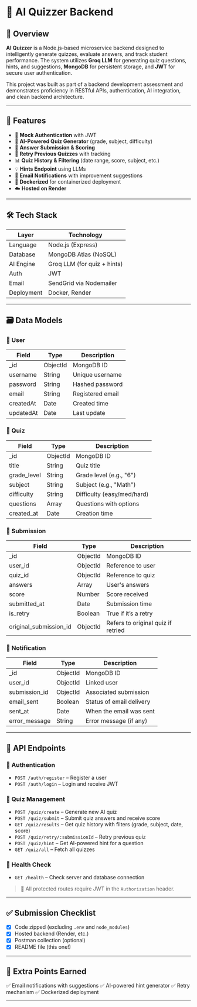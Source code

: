 
# 🧠 AI Quizzer Backend

## 📘 Overview

**AI Quizzer** is a Node.js-based microservice backend designed to intelligently generate quizzes, evaluate answers, and track student performance. The system utilizes **Groq LLM** for generating quiz questions, hints, and suggestions, **MongoDB** for persistent storage, and **JWT** for secure user authentication.

This project was built as part of a backend development assessment and demonstrates proficiency in RESTful APIs, authentication, AI integration, and clean backend architecture.

---

## 🚀 Features

- 🔐 **Mock Authentication** with JWT
- 🤖 **AI-Powered Quiz Generator** (grade, subject, difficulty)
- 📝 **Answer Submission & Scoring**
- 🔁 **Retry Previous Quizzes** with tracking
- 📊 **Quiz History & Filtering** (date range, score, subject, etc.)
- 💡 **Hints Endpoint** using LLMs
- 📧 **Email Notifications** with improvement suggestions
- 🐳 **Dockerized** for containerized deployment
- ☁️ **Hosted on Render**

---

## 🛠️ Tech Stack

| Layer        | Technology                         |
|--------------|------------------------------------|
| Language     | Node.js (Express)                  |
| Database     | MongoDB Atlas (NoSQL)              |
| AI Engine    | Groq LLM (for quiz + hints)        |
| Auth         | JWT                                |
| Email        | SendGrid via Nodemailer            |
| Deployment   | Docker, Render                     |

---

## 🗃️ Data Models

### 🔸 User
| Field      | Type     | Description           |
|------------|----------|-----------------------|
| _id        | ObjectId | MongoDB ID            |
| username   | String   | Unique username       |
| password   | String   | Hashed password       |
| email      | String   | Registered email      |
| createdAt  | Date     | Created time          |
| updatedAt  | Date     | Last update           |

### 🔸 Quiz
| Field       | Type     | Description             |
|-------------|----------|--------------------------|
| _id         | ObjectId | MongoDB ID               |
| title       | String   | Quiz title               |
| grade_level | String   | Grade level (e.g., "6")  |
| subject     | String   | Subject (e.g., "Math")   |
| difficulty  | String   | Difficulty (easy/med/hard) |
| questions   | Array    | Questions with options   |
| created_at  | Date     | Creation time            |

### 🔸 Submission
| Field         | Type     | Description                        |
|---------------|----------|------------------------------------|
| _id           | ObjectId | MongoDB ID                         |
| user_id       | ObjectId | Reference to user                  |
| quiz_id       | ObjectId | Reference to quiz                  |
| answers       | Array    | User's answers                     |
| score         | Number   | Score received                     |
| submitted_at  | Date     | Submission time                    |
| is_retry      | Boolean  | True if it’s a retry               |
| original_submission_id | ObjectId | Refers to original quiz if retried |

### 🔸 Notification
| Field         | Type     | Description              |
|---------------|----------|--------------------------|
| _id           | ObjectId | MongoDB ID               |
| user_id       | ObjectId | Linked user              |
| submission_id | ObjectId | Associated submission    |
| email_sent    | Boolean  | Status of email delivery |
| sent_at       | Date     | When the email was sent  |
| error_message | String   | Error message (if any)   |

---

## 🔌 API Endpoints

### 📍 Authentication
- `POST /auth/register` – Register a user  
- `POST /auth/login` – Login and receive JWT  

### 📍 Quiz Management
- `POST /quiz/create` – Generate new AI quiz  
- `POST /quiz/submit` – Submit quiz answers and receive score  
- `GET /quiz/results` – Get quiz history with filters (grade, subject, date, score)  
- `POST /quiz/retry/:submissionId` – Retry previous quiz  
- `POST /quiz/hint` – Get AI-powered hint for a question  
- `GET /quiz/all` – Fetch all quizzes  

### 📍 Health Check
- `GET /health` – Check server and database connection  

> 🔐 All protected routes require JWT in the `Authorization` header.

---

## ✅ Submission Checklist

- [x] Code zipped (excluding `.env` and `node_modules`)
- [x] Hosted backend (Render, etc.)
- [x] Postman collection (optional)
- [x] README file (this one!)

---

## 🌟 Extra Points Earned

✅ Email notifications with suggestions
✅ AI-powered hint generator
✅ Retry mechanism
✅ Dockerized deployment

---
